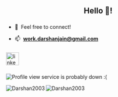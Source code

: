 <h2 align="center">Hello 👋!</h2>

###
<!--
<div align="center">
  <img src="https://github-readme-stats.vercel.app/api?hide_title=false&hide_rank=false&show_icons=true&include_all_commits=true&count_private=true&disable_animations=false&theme=dracula&locale=en&hide_border=false&username=darshan2003" height="150" alt="stats graph"  />
  <img src="https://github-readme-stats.vercel.app/api/top-langs?locale=en&hide_title=false&layout=compact&card_width=320&langs_count=5&theme=dracula&hide_border=false&username=darshan2003" height="150" alt="languages graph"  />
</div>
-->
###


- 💬&nbsp; Feel free to connect!

- 📫&nbsp; **work.darshanjain@gmail.com**

###
<div align="left">
  <a href="https://www.linkedin.com/in/darshanjainn/" target="_blank">
    <img src="https://img.shields.io/static/v1?message=LinkedIn&logo=linkedin&label=&color=0077B5&logoColor=white&labelColor=&style=for-the-badge" height="35" alt="linkedin logo"  />
  </a>
</div>

###

<p align="left"> 
  <img src="https://komarev.com/ghpvc/?username=darshan2003&label=Profile%20views&color=blueviolet&style=flat" alt="Profile view service is probably down :(" /> 
</p>

<p>
  <img align="left" src="https://github-readme-stats.vercel.app/api/top-langs?username=Darshan2003&show_icons=true&locale=en&layout=compact&langs_count=8&theme=tokyonight" alt="Darshan2003" />  
  <img align="center" src="https://github-readme-stats.vercel.app/api?username=Darshan2003&show_icons=true&count_private=true&theme=tokyonight&hide_rank=true" alt="Darshan2003" />
</p>

